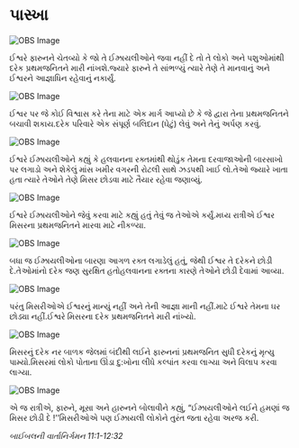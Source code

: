 # પાસ્ખા

![OBS Image](https://cdn.door43.org/obs/jpg/360px/obs-en-11-01.jpg?direct&)

ઈશ્વરે ફારુનને ચેતવ્યો કે જો તે ઈઝ્રાયલીઓને જવા નહીં દે તો તે લોકો અને પશુઓમાંથી દરેક પ્રથમજનિતને મારી નાંખશે.જ્યારે ફારુને તે સાંભળ્યું ત્યારે તેણે તે માનવાનું અને ઈશ્વરને આજ્ઞાધિન રહેવાનું નકાર્યું.

![OBS Image](https://cdn.door43.org/obs/jpg/360px/obs-en-11-02.jpg?direct&)

ઈશ્વર પર જે કોઈ વિશ્વાસ કરે તેના માટે એક માર્ગ આપ્યો છે કે જે દ્વારા તેના પ્રથમજનિતને બચાવી શકાય.દરેક પરિવારે એક સંપૂર્ણ બલિદાન (ઘેટું) લેવું અને તેનું અર્પણ કરવું.

![OBS Image](https://cdn.door43.org/obs/jpg/360px/obs-en-11-03.jpg?direct&)

ઈશ્વરે ઈઝ્રાયલીઓને કહ્યું કે હલવાનના રક્તમાંથી થોડુંક તેમના દરવાજાઓની બારસાખો પર લગાડો અને શેકેલું માંસ ખમીર વગરની રોટલી સાથે ઝડપથી ખાઈ લો.તેઓ જ્યારે ખાતા હતા ત્યારે તેઓને તેણે મિસર છોડવા માટે તૈયાર રહેવા જણાવ્યું.

![OBS Image](https://cdn.door43.org/obs/jpg/360px/obs-en-11-04.jpg?direct&)

ઈશ્વરે ઈઝ્રાયલીઓને જેવું કરવા માટે કહ્યું હતું તેવું જ તેઓએ કર્યું.મધ્ય રાત્રીએ ઈશ્વર મિસરના પ્રથમજનિતને મારવા માટે નીકળ્યા.

![OBS Image](https://cdn.door43.org/obs/jpg/360px/obs-en-11-05.jpg?direct&)

બધા જ ઈઝ્રાયલીઓના બારણા આગળ રક્ત લગાડેલું હતું, જેથી ઈશ્વર તે દરેકને છોડી દે.તેઓમાંનો દરેક જણ સુરક્ષિત હતોહલવાનના રક્તના કારણે તેઓને છોડી દેવામાં આવ્યા.                     

![OBS Image](https://cdn.door43.org/obs/jpg/360px/obs-en-11-06.jpg?direct&)

પરંતુ મિસરીઓએ ઈશ્વરનું માન્યું નહીં અને તેની આજ્ઞા માની નહીં.માટે ઈશ્વરે તેમના ઘર છોડ્યા નહીં.ઈશ્વરે મિસરના દરેક પ્રથમજનિતને મારી નાંખ્યો.

![OBS Image](https://cdn.door43.org/obs/jpg/360px/obs-en-11-07.jpg?direct&)

મિસરનું દરેક નર બાળક જેલમાં બંદીથી લઈને ફારુનનાં પ્રથમજનિત સુધી દરેકનું મૃત્યુ પામ્યો.મિસરમાં લોકો પોતાના ઊંડા દુ:ખોના લીધે કલ્પાંત કરવા લાગ્યા અને વિલાપ કરવા લાગ્યા.

![OBS Image](https://cdn.door43.org/obs/jpg/360px/obs-en-11-08.jpg?direct&)

એ જ રાત્રીએ, ફારુને, મૂસા અને હારુનને બોલાવીને કહ્યું, “ઈઝ્રાયલીઓને લઈને હમણાં જ મિસર છોડી દે !’’મિસરીઓએ પણ ઈઝ્રાયલી લોકોને તુરંત જતા રહેવા અરજ કરી.

_બાઈબલની વાર્તાનિર્ગમન 11:1-12:32_